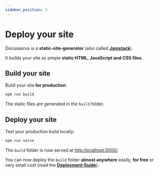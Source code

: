 ```yaml
---
sidebar_position: 5
---
```


# Deploy your site

Docusaurus is a **static-site-generator** (also called **[Jamstack](https:/jamstack.org/)**).

It builds your site as simple **static HTML, JavaScript and CSS files**.

## Build your site

Build your site **for production**:

```bash
npm run build
```

The static files are generated in the `build` folder.

## Deploy your site

Test your production build locally:

```bash
npm run serve
```

The `build` folder is now served at [http:/localhost:3000/](http:/localhost:3000/).

You can now deploy the `build` folder **almost anywhere** easily, **for free** or very small cost (read the **[Deployment Guide](https:/docusaurus.io/docs/deployment)**).
